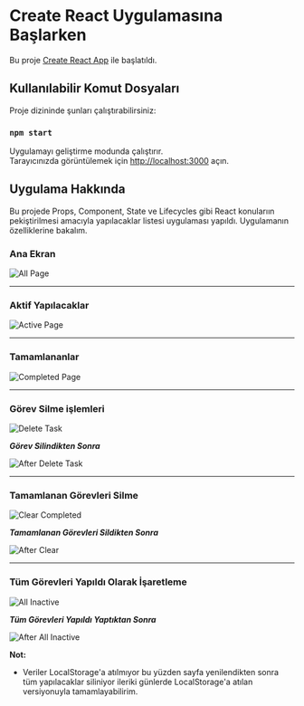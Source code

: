 # Create React Uygulamasına Başlarken

Bu proje [Create React App](https://github.com/facebook/create-react-app) ile başlatıldı.

## Kullanılabilir Komut Dosyaları

Proje dizininde şunları çalıştırabilirsiniz:

### `npm start`

Uygulamayı geliştirme modunda çalıştırır.\
Tarayıcınızda görüntülemek için [http://localhost:3000](http://localhost:3000) açın.

## Uygulama Hakkında
Bu projede Props, Component, State ve Lifecycles gibi React konularıın pekiştirilmesi amacıyla yapılacaklar listesi uygulaması yapıldı. Uygulamanın özelliklerine bakalım.

### Ana Ekran
![All Page](images/allpage.png)

---

### Aktif Yapılacaklar
![Active Page](images/activepage.png)

---

### Tamamlananlar
![Completed Page](images/completedpage.png)

---

### Görev Silme işlemleri
![Delete Task](images/deletetask.png)

***Görev Silindikten Sonra***

![After Delete Task](images/afterdeletetask.png)

---

### Tamamlanan Görevleri Silme
![Clear Completed](images/clear.png)

***Tamamlanan Görevleri Sildikten Sonra***

![After Clear](images/afterclear.png)

---

### Tüm Görevleri Yapıldı Olarak İşaretleme
![All Inactive](images/allinactive.png)

***Tüm Görevleri Yapıldı Yaptıktan Sonra***

![After All Inactive](images/afterallactive.png)

**Not:**
- Veriler LocalStorage'a atılmıyor bu yüzden sayfa yenilendikten sonra tüm yapılacaklar siliniyor ileriki günlerde LocalStorage'a atılan versiyonuyla tamamlayabilirim.